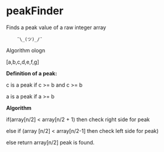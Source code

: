# peakFinder
Finds a peak value of a raw integer array  
 
        ¯\_(ツ)_/¯      
 
Algorithm ologn 

[a,b,c,d,e,f,g]

<b> Definition of a peak: </b> 

  c is a peak if c >= b and c >= b

  a is a peak if a >= b

<b> Algorithm </b>

if(array[n/2] < array[n/2 + 1) then check right side for peak

else if (array [n/2] < array[n/2-1] then check left side for peak)

else return array[n/2] peak is found.
